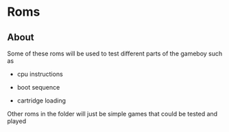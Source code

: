 # Roms

## About

Some of these roms will be used to test different parts of the gameboy such as

- cpu instructions

- boot sequence

- cartridge loading

Other roms in the folder will just be simple games that could be tested and played
